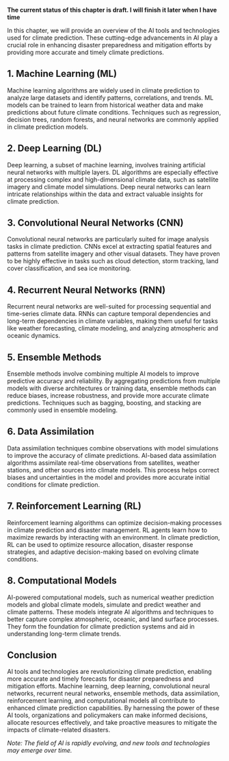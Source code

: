 **The current status of this chapter is draft. I will finish it later when I have time**

In this chapter, we will provide an overview of the AI tools and technologies used for climate prediction. These cutting-edge advancements in AI play a crucial role in enhancing disaster preparedness and mitigation efforts by providing more accurate and timely climate predictions.

**1. Machine Learning (ML)**
----------------------------

Machine learning algorithms are widely used in climate prediction to analyze large datasets and identify patterns, correlations, and trends. ML models can be trained to learn from historical weather data and make predictions about future climate conditions. Techniques such as regression, decision trees, random forests, and neural networks are commonly applied in climate prediction models.

**2. Deep Learning (DL)**
-------------------------

Deep learning, a subset of machine learning, involves training artificial neural networks with multiple layers. DL algorithms are especially effective at processing complex and high-dimensional climate data, such as satellite imagery and climate model simulations. Deep neural networks can learn intricate relationships within the data and extract valuable insights for climate prediction.

**3. Convolutional Neural Networks (CNN)**
------------------------------------------

Convolutional neural networks are particularly suited for image analysis tasks in climate prediction. CNNs excel at extracting spatial features and patterns from satellite imagery and other visual datasets. They have proven to be highly effective in tasks such as cloud detection, storm tracking, land cover classification, and sea ice monitoring.

**4. Recurrent Neural Networks (RNN)**
--------------------------------------

Recurrent neural networks are well-suited for processing sequential and time-series climate data. RNNs can capture temporal dependencies and long-term dependencies in climate variables, making them useful for tasks like weather forecasting, climate modeling, and analyzing atmospheric and oceanic dynamics.

**5. Ensemble Methods**
-----------------------

Ensemble methods involve combining multiple AI models to improve predictive accuracy and reliability. By aggregating predictions from multiple models with diverse architectures or training data, ensemble methods can reduce biases, increase robustness, and provide more accurate climate predictions. Techniques such as bagging, boosting, and stacking are commonly used in ensemble modeling.

**6. Data Assimilation**
------------------------

Data assimilation techniques combine observations with model simulations to improve the accuracy of climate predictions. AI-based data assimilation algorithms assimilate real-time observations from satellites, weather stations, and other sources into climate models. This process helps correct biases and uncertainties in the model and provides more accurate initial conditions for climate prediction.

**7. Reinforcement Learning (RL)**
----------------------------------

Reinforcement learning algorithms can optimize decision-making processes in climate prediction and disaster management. RL agents learn how to maximize rewards by interacting with an environment. In climate prediction, RL can be used to optimize resource allocation, disaster response strategies, and adaptive decision-making based on evolving climate conditions.

**8. Computational Models**
---------------------------

AI-powered computational models, such as numerical weather prediction models and global climate models, simulate and predict weather and climate patterns. These models integrate AI algorithms and techniques to better capture complex atmospheric, oceanic, and land surface processes. They form the foundation for climate prediction systems and aid in understanding long-term climate trends.

**Conclusion**
--------------

AI tools and technologies are revolutionizing climate prediction, enabling more accurate and timely forecasts for disaster preparedness and mitigation efforts. Machine learning, deep learning, convolutional neural networks, recurrent neural networks, ensemble methods, data assimilation, reinforcement learning, and computational models all contribute to enhanced climate prediction capabilities. By harnessing the power of these AI tools, organizations and policymakers can make informed decisions, allocate resources effectively, and take proactive measures to mitigate the impacts of climate-related disasters.

*Note: The field of AI is rapidly evolving, and new tools and technologies may emerge over time.*

